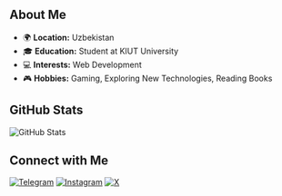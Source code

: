 <!-- About Me Section -->
## About Me

- 🌍 **Location:** Uzbekistan
- 🎓 **Education:** Student at KIUT University
- 💻 **Interests:** Web Development
- 🎮 **Hobbies:** Gaming, Exploring New Technologies, Reading Books

<!-- GitHub Stats -->
## GitHub Stats

<!-- GitHub Stats and Top Languages Side by Side -->
<div style="display: flex; justify-content: space-between; align-items: center;">
  <!-- GitHub Stats -->
  <div style="flex: 1; padding-right: 10px;">
    <img src="https://github-readme-stats.vercel.app/api?username=Karimov-Akbar&show_icons=true&theme=transparent&title_color=FF0000&text_color=FF0000&icon_color=FFFFFF&hide_border=true" alt="GitHub Stats">
  </div>
</div>

<!-- Contact Me Section -->
## Connect with Me

[![Telegram](https://img.shields.io/badge/Telegram-CF0000?style=for-the-badge&logo=telegram&logoColor=white)](https://t.me/iamknight_a)
[![Instagram](https://img.shields.io/badge/Instagram-CF0000?style=for-the-badge&logo=instagram&logoColor=white)](https://www.instagram.com/iamknight___a)
[![X](https://img.shields.io/badge/X-CF0000?style=for-the-badge&logo=x&logoColor=white)](https://x.com/morshus1)
